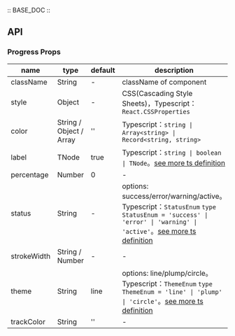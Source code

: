 :: BASE_DOC ::

## API

### Progress Props

name | type | default | description | required
-- | -- | -- | -- | --
className | String | - | className of component | N
style | Object | - | CSS(Cascading Style Sheets)，Typescript：`React.CSSProperties` | N
color | String / Object / Array | '' | Typescript：`string \| Array<string> \| Record<string, string>` | N
label | TNode | true | Typescript：`string \| boolean \| TNode`。[see more ts definition](https://github.com/TDesignOteam/tdesign-mobile-react/blob/develop/src/common.ts) | N
percentage | Number | 0 | \- | N
status | String | - | options: success/error/warning/active。Typescript：`StatusEnum` `type StatusEnum = 'success' \| 'error' \| 'warning' \| 'active'`。[see more ts definition](https://github.com/TDesignOteam/tdesign-mobile-react/tree/develop/src/progress/type.ts) | N
strokeWidth | String / Number | - | \- | N
theme | String | line | options: line/plump/circle。Typescript：`ThemeEnum` `type ThemeEnum = 'line' \| 'plump' \| 'circle'`。[see more ts definition](https://github.com/TDesignOteam/tdesign-mobile-react/tree/develop/src/progress/type.ts) | N
trackColor | String | '' | \- | N
